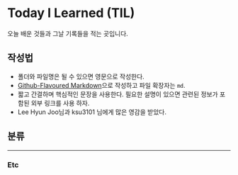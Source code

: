 # Today I Learned (TIL)

오늘 배운 것들과 그날 기록들을 적는 곳입니다.

## 작성법 
- 폴더와 파일명은 될 수 있으면 영문으로 작성한다.  
- [Github-Flavoured Markdown](https://guides.github.com/features/mastering-markdown/)으로 작성하고 파일 확장자는 `md`.  
- 짧고 간결하며 핵심적인 문장을 사용한다. 필요한 설명이 있으면 관련된 정보가 포함된 외부 링크를 사용 하자.  
- Lee Hyun Joo님과 ksu3101 님에게 많은 영감을 받았다.


## 분류
---
### Etc
